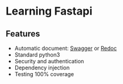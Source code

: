 # Learning Fastapi
## Features
- Automatic document: [Swagger](/docs) or [Redoc](/redoc)
- Standard python3
- Security and authentication
- Dependency injection
- Testing 100% coverage